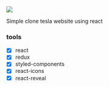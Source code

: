 <img src="/public/tesla.gif">

Simple clone tesla website using react

### tools
- [x] react
- [x] redux 
- [x] styled-components
- [x] react-icons
- [x] react-reveal